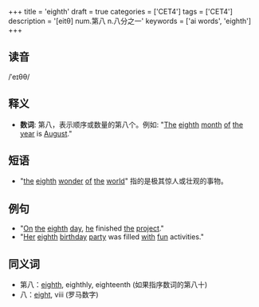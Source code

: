 +++
title = 'eighth'
draft = true
categories = ['CET4']
tags = ['CET4']
description = '[eitθ] num.第八 n.八分之一'
keywords = ['ai words', 'eighth']
+++

## 读音
/ˈeɪθθ/

## 释义
- **数词**: 第八，表示顺序或数量的第八个。例如: "[The](/post/the/) [eighth](/post/eighth/) [month](/post/month/) [of](/post/of/) [the](/post/the/) [year](/post/year/) is [August](/post/august/)."

## 短语
- "[the](/post/the/) [eighth](/post/eighth/) [wonder](/post/wonder/) [of](/post/of/) [the](/post/the/) [world](/post/world/)" 指的是极其惊人或壮观的事物。

## 例句
- "[On](/post/on/) [the](/post/the/) [eighth](/post/eighth/) [day](/post/day/), [he](/post/he/) finished [the](/post/the/) [project](/post/project/)."
- "[Her](/post/her/) [eighth](/post/eighth/) [birthday](/post/birthday/) [party](/post/party/) was filled [with](/post/with/) [fun](/post/fun/) activities."

## 同义词
- 第八：[eighth](/post/eighth/), eighthly, eighteenth (如果指序数词的第八十)
- 八：[eight](/post/eight/), viii (罗马数字)
